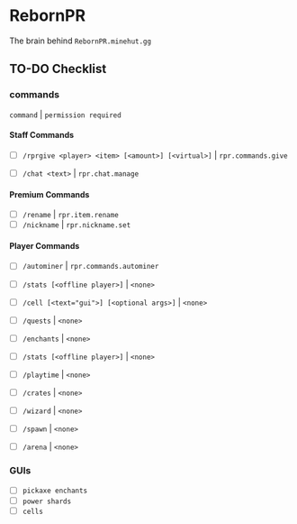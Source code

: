 # RebornPR
The brain behind `RebornPR.minehut.gg`

## TO-DO Checklist
### commands
`command` |  `permission required`

#### Staff Commands
 - [ ] `/rprgive <player> <item> [<amount>] [<virtual>]` | `rpr.commands.give`
 - [ ] `/chat <text>` | `rpr.chat.manage`


#### Premium Commands
 - [ ] `/rename` | `rpr.item.rename`
 - [ ] `/nickname` | `rpr.nickname.set`

#### Player Commands
 - [ ] `/autominer` | `rpr.commands.autominer`

 - [ ] `/stats [<offline player>]` | `<none>`
 - [ ] `/cell [<text="gui">] [<optional args>]` | `<none>`
 - [ ] `/quests` | `<none>`
 - [ ] `/enchants` | `<none>`
 - [ ] `/stats [<offline player>]` | `<none>`
 - [ ] `/playtime` | `<none>`
 - [ ] `/crates` | `<none>`
 - [ ] `/wizard` | `<none>`
 - [ ] `/spawn` | `<none>`
 - [ ] `/arena` | `<none>`

### GUIs
 - [ ] `pickaxe enchants`
 - [ ] `power shards`
 - [ ] `cells`

